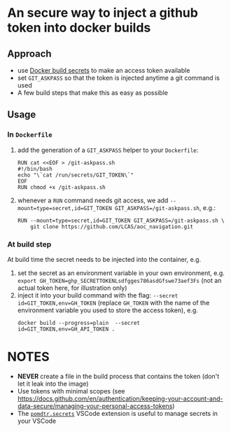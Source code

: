 # An secure way to inject a github token into docker builds

## Approach
* use [Docker build secrets](https://docs.docker.com/build/building/secrets/) to make an access token available
* set `GIT_ASKPASS` so that the token is injected anytime a git command is used
* A few build steps that make this as easy as possible

## Usage

### In `Dockerfile`

1. add the generation of a `GIT_ASKPASS` helper to your `Dockerfile`:
    ```
    RUN cat <<EOF > /git-askpass.sh
    #!/bin/bash
    echo "\`cat /run/secrets/GIT_TOKEN\`"
    EOF
    RUN chmod +x /git-askpass.sh
    ```

1. whenever a `RUN` command needs git access, we add `--mount=type=secret,id=GIT_TOKEN GIT_ASKPASS=/git-askpass.sh`, e.g.:
    ```
    RUN --mount=type=secret,id=GIT_TOKEN GIT_ASKPASS=/git-askpass.sh \
        git clone https://github.com/LCAS/aoc_navigation.git
    ```

### At build step

At build time the secret needs to be injected into the container, e.g.

1. set the secret as an environment variable in your own environment, e.g. `export GH_TOKEN=ghp_SECRETTOKENLsdfgges786asdGfswe73aef3Fs` (not an actual token here, for illustration only)
1. inject it into your build command with the flag: `--secret id=GIT_TOKEN,env=GH_TOKEN` (replace `GH_TOKEN` with the name of the environment variable you used to store the access token), e.g.
    ```
    docker build --progress=plain  --secret id=GIT_TOKEN,env=GH_API_TOKEN .
    ```

# NOTES

* **NEVER** create a file in the build process that contains the token (don't let it leak into the image)
* Use tokens with minimal scopes (see https://docs.github.com/en/authentication/keeping-your-account-and-data-secure/managing-your-personal-access-tokens)
* The [`pomdtr.secrets`](https://marketplace.visualstudio.com/items?itemName=pomdtr.secrets) VSCode extension is useful to manage secrets in your VSCode
